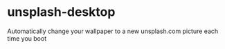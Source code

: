 # unsplash-desktop
Automatically change your wallpaper to a new unsplash.com picture each time you boot
